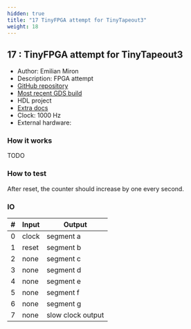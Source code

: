 ```yaml
---
hidden: true
title: "17 TinyFPGA attempt for TinyTapeout3"
weight: 18
---
```


## 17 : TinyFPGA attempt for TinyTapeout3

* Author: Emilian Miron
* Description: FPGA attempt
* [GitHub repository](https://github.com/diferential/muxpga)
* [Most recent GDS build](https://github.com/diferential/muxpga/actions/runs/4787584570)
* HDL project
* [Extra docs](https://github.com/diferential/muxpga/blob/main/README.md)
* Clock: 1000 Hz
* External hardware: 



### How it works

TODO


### How to test

After reset, the counter should increase by one every second.


### IO

| # | Input        | Output       |
|---|--------------|--------------|
| 0 | clock  | segment a |
| 1 | reset  | segment b |
| 2 | none  | segment c |
| 3 | none  | segment d |
| 4 | none  | segment e |
| 5 | none  | segment f |
| 6 | none  | segment g |
| 7 | none  | slow clock output |

